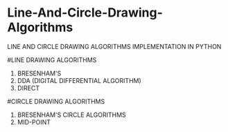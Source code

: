 # Line-And-Circle-Drawing-Algorithms

LINE AND CIRCLE DRAWING ALGORITHMS IMPLEMENTATION IN PYTHON

#LINE DRAWING ALGORITHMS
  1. BRESENHAM'S 
  2. DDA (DIGITAL DIFFERENTIAL ALGORITHM)
  3. DIRECT
  

#CIRCLE DRAWING ALGORITHMS
  1. BRESENHAM'S  CIRCLE ALGORITHMS
  2. MID-POINT
